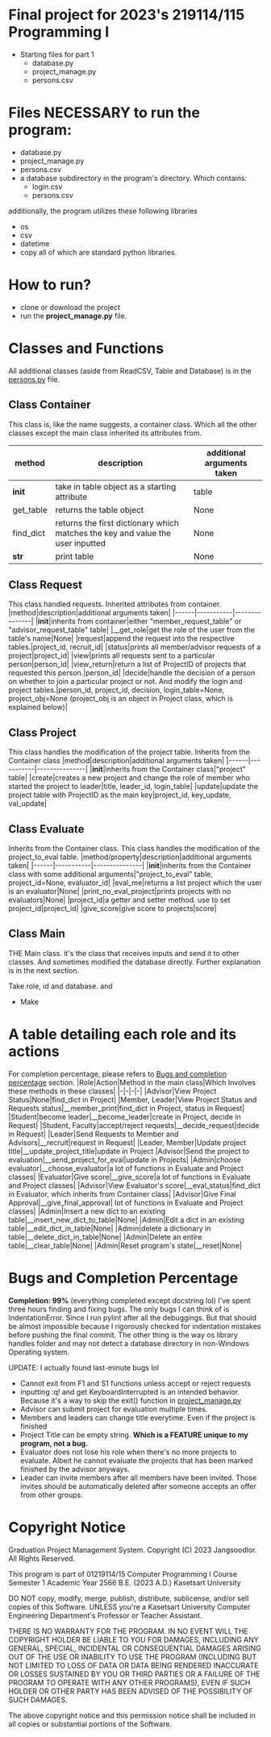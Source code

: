 # Final project for 2023's 219114/115 Programming I
* Starting files for part 1
  - database.py
  - project_manage.py
  - persons.csv

# Files NECESSARY to run the program:
  - database.py
  - project_manage.py
  - persons.csv
  - a database subdirectory in the program's directory. Which contains:
    - login.csv
    - persons.csv

  additionally, the program utilizes these following libraries
  - os
  - csv
  - datetime
  - copy
  all of which are standard python libraries.
  
# How to run?
  - clone or download the project
  - run the **project_manage.py** file.

# Classes and Functions
All additional classes (aside from ReadCSV, Table and Database) is in the [persons.py](persons.py) file.

## Class Container
This class is, like the name suggests, a container class. Which all the other classes except the main class inherited its attributes from.

|method|description|additional arguments taken|
|------|-----------|----------------|
|__init__|take in table object as a starting attribute|table|
|get_table|returns the table object|None|
|find_dict|returns the first dictionary which matches the key and value the user inputted|None|
|__str__|print table|None|

## Class Request
This class handled requests. Inherited attributes from container.
|method|description|additional arguments taken|
|------|-----------|---------------|
|__init__|inherits from container|either "member_request_table" or "advisor_request_table" table|
|__get_role|get the role of the user from the table's name|None|
|request|append the request into the respective tables.|project_id, recruit_id|
|status|prints all member/advisor requests of a project|project_id|
|view|prints all requests sent to a particular person|person_id|
|view_return|return a list of  ProjectID of projects that requested this person.|person_id|
|decide|handle the decision of a person on whether to join a particular project or not. And modify the login and project tables.|person_id, project_id, decision, login_table=None, project_obj=None (project_obj is an object in Project class, which is explained below)|

## Class Project
This class handles the modification of the project table. Inherits from the Container class
|method|description|additional arguments taken|
|------|-----------|---------------|
|__init__|inherits from the Container class|"project" table|
|create|creates a new project and change the role of member who started the project to leader|title, leader_id, login_table|
|update|update the project table with ProjectID as the main key|project_id, key_update, val_update|

## Class Evaluate
Inherits from the Container class. This class handles the modification of the project_to_eval table.
|method/property|description|additional arguments taken|
|------|-----------|---------------|
|__init__|inherits from the Container class with some additional arguments|"project_to_eval" table, project_id=None, evaluator_id|
|eval_me|returns a list project which the user is an evaluator|None|
|print_no_eval_project|prints projects with no evaluators|None|
|project_id|a getter and setter method. use to set project_id|project_id|
|give_score|give score to projects|score|

## Class Main
THE Main class. it's the class that receives inputs and send it to other classes. And sometimes modified the database directly. Further explanation is in the next section.

Take role, id and database. and
- Make  

# A table detailing each role and its actions
For completion percentage, please refers to [Bugs and completion percentage](#Bugs-and-completion-percentage) section.
|Role|Action|Method in the main class|Which Involves these methods in these classes|
|-|-|-|-|
|Advisor|View Project Status|None|find_dict in Project|
|Member, Leader|View Project Status and Requests status|__member_print|find_dict in Project, status in Request|
|Student|become leader|__become_leader|create in Project, decide in Request|
|Student, Faculty|accept/reject requests|__decide_request|decide in Request|
|Leader|Send Requests to Member and Advisors|__recruit|request in Request|
|Leader, Member|Update project title|__update_project_title|update in Project
|Advisor|Send the project to evaluation|__send_project_for_eval|update in Projects|
|Admin|choose evaluator|__choose_evaluator|a lot of functions in Evaluate and Project classes|
|Evaluator|Give score|__give_score|a lot of functions in Evaluate and Project classes|
|Advisor|View Evaluator's score|__eval_status|find_dict in Evaluator, which inherits from Container class|
|Advisor|Give Final Approval|__give_final_approval| lot of functions in Evaluate and Project classes|
|Admin|Insert a new dict to an existing table|__insert_new_dict_to_table|None|
|Admin|Edit a dict in an existing table|__edit_dict_in_table|None|
|Admin|delete a dictionary in table|__delete_dict_in_table|None|
|Admin|Delete an entire table|__clear_table|None|
|Admin|Reset program's state|__reset|None|

# Bugs and Completion Percentage
**Completion: 99%** (everything completed except docstring lol)
I've spent three hours finding and fixing bugs. The only bugs I can think of is IndentationError. Since I run pylint after all the debuggings. But that should be almost impossible because I rigorously checked for indentation mistakes before pushing the final commit. The other thing is the way os library handles folder and may not detect a database directory in non-Windows Operating system.

UPDATE: I actually found last-minute bugs lol
- Cannot exit from F1 and S1 functions unless accept or reject requests
- inputting :q! and get KeyboardInterrupted is an intended behavior. Because it's a way to skip the exit() function in [project_manage.py](project_manage.py)
- Advisor can submit project for evaluation multiple times.
- Members and leaders can change title everytime. Even if the project is finished
- Project Title can be empty string. **Which is a FEATURE unique to my program, not a bug.**
- Evaluator does not lose his role when there's no more projects to evaluate. Albeit he cannot evaluate the projects that has been marked finished by the advisor anyways.
- Leader can invite members after all members have been invited. Those invites should be automatically deleted after someone accepts an offer from other groups.

# Copyright Notice
Graduation Project Management System.
Copyright (C) 2023 Jangsoodlor. All Rights Reserved.

This program is part of 01219114/15 Computer Programming I Course
Semester 1 Academic Year 2566 B.E. (2023 A.D.)
Kasetsart University

DO NOT copy, modify, merge, publish, distribute, sublicense, and/or sell copies of this Software.
UNLESS you're a Kasetsart University Computer Engineering Department's Professor or Teacher Assistant.

THERE IS NO WARRANTY FOR THE PROGRAM. IN NO EVENT WILL THE COPYRIGHT HOLDER BE LIABLE TO YOU FOR DAMAGES, 
INCLUDING ANY GENERAL, SPECIAL, INCIDENTAL OR CONSEQUENTIAL DAMAGES ARISING OUT OF THE USE 
OR INABILITY TO USE THE PROGRAM (INCLUDING BUT NOT LIMITED TO LOSS OF DATA 
OR DATA BEING RENDERED INACCURATE OR LOSSES SUSTAINED BY YOU OR THIRD PARTIES 
OR A FAILURE OF THE PROGRAM TO OPERATE WITH ANY OTHER PROGRAMS), 
EVEN IF SUCH HOLDER OR OTHER PARTY HAS BEEN ADVISED OF THE POSSIBILITY OF SUCH DAMAGES.

The above copyright notice and this permission notice shall be included in all
copies or substantial portions of the Software.